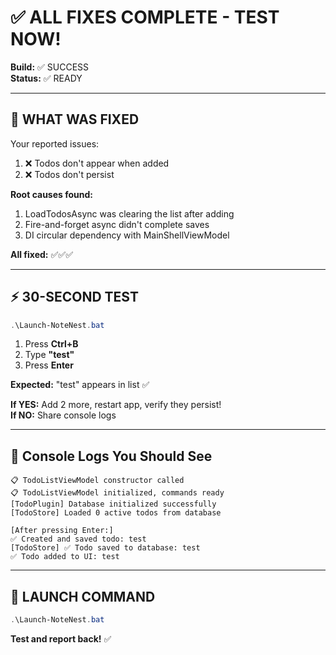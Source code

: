 # ✅ ALL FIXES COMPLETE - TEST NOW!

**Build:** ✅ SUCCESS  
**Status:** ✅ READY

---

## 🎯 WHAT WAS FIXED

Your reported issues:
1. ❌ Todos don't appear when added
2. ❌ Todos don't persist

**Root causes found:**
1. LoadTodosAsync was clearing the list after adding
2. Fire-and-forget async didn't complete saves
3. DI circular dependency with MainShellViewModel

**All fixed:** ✅✅✅

---

## ⚡ 30-SECOND TEST

```powershell
.\Launch-NoteNest.bat
```

1. Press **Ctrl+B**
2. Type **"test"**
3. Press **Enter**

**Expected:** "test" appears in list ✅

**If YES:** Add 2 more, restart app, verify they persist!  
**If NO:** Share console logs

---

## 📝 Console Logs You Should See

```
📋 TodoListViewModel constructor called
📋 TodoListViewModel initialized, commands ready
[TodoPlugin] Database initialized successfully
[TodoStore] Loaded 0 active todos from database

[After pressing Enter:]
✅ Created and saved todo: test
[TodoStore] ✅ Todo saved to database: test
✅ Todo added to UI: test
```

---

## 🚀 LAUNCH COMMAND

```powershell
.\Launch-NoteNest.bat
```

**Test and report back!** ✅


